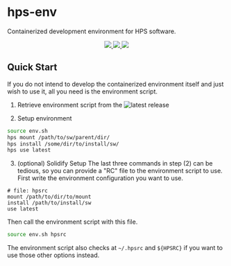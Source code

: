 # hps-env
Containerized development environment for HPS software.

<p align="center">
    <a href="http://perso.crans.org/besson/LICENSE.html" alt="GPLv3 license">
        <img src="https://img.shields.io/badge/License-GPLv3-blue.svg" />
    </a>
    <a href="https://github.com/tomeichlersmith/hps-env/actions" alt="Actions">
        <img src="https://github.com/tomeichlersmith/hps-env/workflows/CI/badge.svg" />
    </a>
    <a href="https://hub.docker.com/r/tomeichlersmith/hps-env" alt="DockerHub">
        <img src="https://img.shields.io/github/v/release/tomeichlersmith/hps-env" />
    </a>
</p>

## Quick Start
If you do not intend to develop the containerized environment itself
and just wish to use it, all you need is the environment script.

1. Retrieve environment script from the ![latest release](https://img.shields.io/github/v/release/tomeichlersmith/hps-env)

2. Setup environment
```bash
source env.sh
hps mount /path/to/sw/parent/dir/
hps install /some/dir/to/install/sw/
hps use latest
```

3. (optional) Solidify Setup
The last three commands in step (2) can be tedious, so you can provide a "RC" file
to the environment script to use. First write the environment configuration you
want to use.
```
# file: hpsrc
mount /path/to/dir/to/mount
install /path/to/install/sw
use latest
```
Then call the environment script with this file.
```bash
source env.sh hpsrc
```
The environment script also checks at `~/.hpsrc` and `${HPSRC}` if you want to use
those other options instead.
